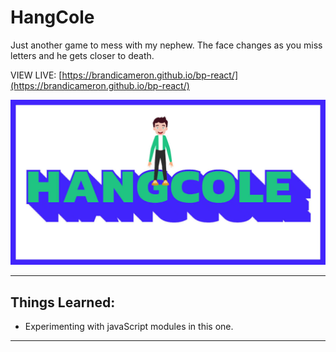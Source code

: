 # HangCole

Just another game to mess with my nephew. The face changes as you miss letters and he gets closer to death.

VIEW LIVE: [https://brandicameron.github.io/bp-react/](https://brandicameron.github.io/bp-react/)

![Game Screenshot](/img/share.jpg)

---

## Things Learned:

- Experimenting with javaScript modules in this one.

---

